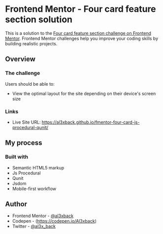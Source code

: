 # Frontend Mentor - Four card feature section solution

This is a solution to the [Four card feature section challenge on Frontend Mentor](https://www.frontendmentor.io/challenges/four-card-feature-section-weK1eFYK). Frontend Mentor challenges help you improve your coding skills by building realistic projects.

## Overview

### The challenge

Users should be able to:

- View the optimal layout for the site depending on their device's screen size

### Links

- Live Site URL: https://al3xback.github.io/fmentor-four-card-js-procedural-qunit/

## My process

### Built with

- Semantic HTML5 markup
- Js Procedural
- Qunit
- Jsdom
- Mobile-first workflow

## Author

- Frontend Mentor - [@al3xback](https://www.frontendmentor.io/profile/al3xback)
- Codepen - (https://codepen.io/Al3xback)
- Twitter - [@al3x_back](https://twitter.com/al3x_back)
